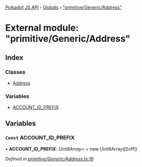 [Polkadot JS API](../README.md) › [Globals](../globals.md) › ["primitive/Generic/Address"](_primitive_generic_address_.md)

# External module: "primitive/Generic/Address"

## Index

### Classes

* [Address](../classes/_primitive_generic_address_.address.md)

### Variables

* [ACCOUNT_ID_PREFIX](_primitive_generic_address_.md#const-account_id_prefix)

## Variables

### `Const` ACCOUNT_ID_PREFIX

• **ACCOUNT_ID_PREFIX**: *Uint8Array‹›* =  new Uint8Array([0xff])

*Defined in [primitive/Generic/Address.ts:16](https://github.com/polkadot-js/api/blob/022c7ea645/packages/types/src/primitive/Generic/Address.ts#L16)*
